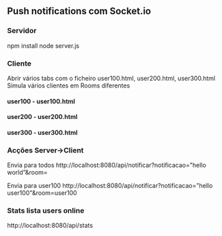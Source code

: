 ## Push notifications com Socket.io

### Servidor
npm install
node server.js

### Cliente
Abrir vários tabs com o ficheiro user100.html, user200.html, user300.html 
Simula vários clientes em Rooms diferentes
#### user100 - user100.html
  #### user200 - user200.html
  #### user300 - user300.html 

### Acções Server->Client
Envia para todos
http://localhost:8080/api/notificar?notificacao="hello world”&room=

Envia para user100
http://localhost:8080/api/notificar?notificacao="hello user100"&room=user100

### Stats lista users online
http://localhost:8080/api/stats
